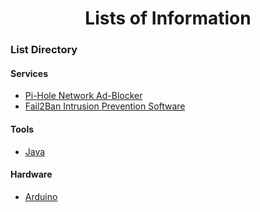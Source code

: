 <div align="center">
  <h1>Lists of Information</h1>
</div>

### List Directory

#### Services
* [Pi-Hole Network Ad-Blocker](./services/pi-hole.md)
* [Fail2Ban Intrusion Prevention Software](./services/fail2ban.md)

#### Tools
* [Java](./tools/java.md)

#### Hardware
* [Arduino](./hardware/arduino.md)
